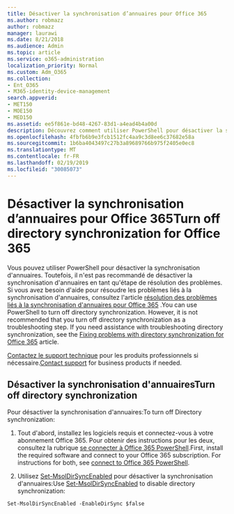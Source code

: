 ```yaml
---
title: Désactiver la synchronisation d’annuaires pour Office 365
ms.author: robmazz
author: robmazz
manager: laurawi
ms.date: 8/21/2018
ms.audience: Admin
ms.topic: article
ms.service: o365-administration
localization_priority: Normal
ms.custom: Adm_O365
ms.collection:
- Ent_O365
- M365-identity-device-management
search.appverid:
- MET150
- MOE150
- MED150
ms.assetid: ee5f861e-bd48-4267-83d1-a4ead4b4a00d
description: Découvrez comment utiliser PowerShell pour désactiver la synchronisation d'annuaires pour Office 365
ms.openlocfilehash: 4fbfb6b9e3fcb1512fc4aa9c3d8ee6c37682e58a
ms.sourcegitcommit: 1b6ba4043497c27b3a89689766b975f2405e0ec8
ms.translationtype: MT
ms.contentlocale: fr-FR
ms.lasthandoff: 02/19/2019
ms.locfileid: "30085073"
---
```

# <a name="turn-off-directory-synchronization-for-office-365"></a><span data-ttu-id="a1dfd-103">Désactiver la synchronisation d’annuaires pour Office 365</span><span class="sxs-lookup"><span data-stu-id="a1dfd-103">Turn off directory synchronization for Office 365</span></span>
<span data-ttu-id="a1dfd-p101">Vous pouvez utiliser PowerShell pour désactiver la synchronisation d'annuaires. Toutefois, il n'est pas recommandé de désactiver la synchronisation d'annuaires en tant qu'étape de résolution des problèmes. Si vous avez besoin d'aide pour résoudre les problèmes liés à la synchronisation d'annuaires, consultez l'article [résolution des problèmes liés à la synchronisation d'annuaires pour Office 365](fix-problems-with-directory-synchronization.md) .</span><span class="sxs-lookup"><span data-stu-id="a1dfd-p101">You can use PowerShell to turn off directory synchronization. However, it is not recommended that you turn off directory synchronization as a troubleshooting step. If you need assistance with troubleshooting directory synchronization, see the [Fixing problems with directory synchronization for Office 365](fix-problems-with-directory-synchronization.md) article.</span></span> 
  
<span data-ttu-id="a1dfd-107">[Contactez le support technique](https://support.office.com/article/32a17ca7-6fa0-4870-8a8d-e25ba4ccfd4b) pour les produits professionnels si nécessaire.</span><span class="sxs-lookup"><span data-stu-id="a1dfd-107">[Contact support](https://support.office.com/article/32a17ca7-6fa0-4870-8a8d-e25ba4ccfd4b) for business products if needed.</span></span>
  
## <a name="turn-off-directory-synchronization"></a><span data-ttu-id="a1dfd-108">Désactiver la synchronisation d'annuaires</span><span class="sxs-lookup"><span data-stu-id="a1dfd-108">Turn off directory synchronization</span></span>  
<span data-ttu-id="a1dfd-109">Pour désactiver la synchronisation d'annuaires:</span><span class="sxs-lookup"><span data-stu-id="a1dfd-109">To turn off Directory synchronization:</span></span>
  
1. <span data-ttu-id="a1dfd-p102">Tout d'abord, installez les logiciels requis et connectez-vous à votre abonnement Office 365. Pour obtenir des instructions pour les deux, consultez la rubrique [se connecter à Office 365 PowerShell](https://go.microsoft.com/fwlink/p/?LinkId=821938).</span><span class="sxs-lookup"><span data-stu-id="a1dfd-p102">First, install the required software and connect to your Office 365 subscription. For instructions for both, see [connect to Office 365 PowerShell](https://go.microsoft.com/fwlink/p/?LinkId=821938).</span></span>
    
2. <span data-ttu-id="a1dfd-112">Utilisez [Set-MsolDirSyncEnabled](https://go.microsoft.com/fwlink/p/?LinkId=821939) pour désactiver la synchronisation d'annuaires:</span><span class="sxs-lookup"><span data-stu-id="a1dfd-112">Use [Set-MsolDirSyncEnabled](https://go.microsoft.com/fwlink/p/?LinkId=821939) to disable directory synchronization:</span></span> 
    
  ```
  Set-MsolDirSyncEnabled -EnableDirSync $false
  ```